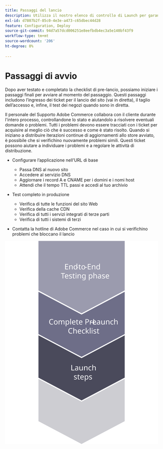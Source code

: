 ```yaml
---
title: Passaggi del lancio
description: Utilizza il nostro elenco di controllo di Launch per garantire un’implementazione fluida del sito Adobe Commerce.
exl-id: d7807b2f-85c0-4e3e-a473-c65dbec44d28
feature: Configuration, Deploy
source-git-commit: 94d7a57dcd006251e8eefbdb4ec3a5e140bf43f9
workflow-type: tm+mt
source-wordcount: '206'
ht-degree: 0%

---
```


# Passaggi di avvio

Dopo aver testato e completato la checklist di pre-lancio, possiamo iniziare i passaggi finali per avviare al momento del passaggio. Questi passaggi includono l’ingresso dei ticket per il lancio del sito (vai in diretta), il taglio dell’accesso e, infine, il test dei negozi quando sono in diretta.

Il personale del Supporto Adobe Commerce collabora con il cliente durante l&#39;intero processo, controllandone lo stato e aiutandolo a risolvere eventuali domande o problemi. Tutti i problemi devono essere tracciati con i ticket per acquisire al meglio ciò che è successo e come è stato risolto. Quando si iniziano a distribuire iterazioni continue di aggiornamenti allo store avviato, è possibile che si verifichino nuovamente problemi simili. Questi ticket possono aiutare a individuare i problemi e a regolare le attività di distribuzione.

- Configurare l’applicazione nell’URL di base
   - Passa DNS al nuovo sito
   - Accedere al servizio DNS
   - Aggiornare i record A e CNAME per i domini e i nomi host
   - Attendi che il tempo TTL passi e accedi al tuo archivio

- Test completo in produzione
   - Verifica di tutte le funzioni del sito Web
   - Verifica della cache CDN
   - Verifica di tutti i servizi integrati di terze parti
   - Verifica di tutti i sistemi di terzi

- Contatta la hotline di Adobe Commerce nel caso in cui si verifichino problemi che bloccano il lancio

![Diagramma che mostra la fase 3 del processo di avvio](../../assets/playbooks/launch-steps-3.svg)
